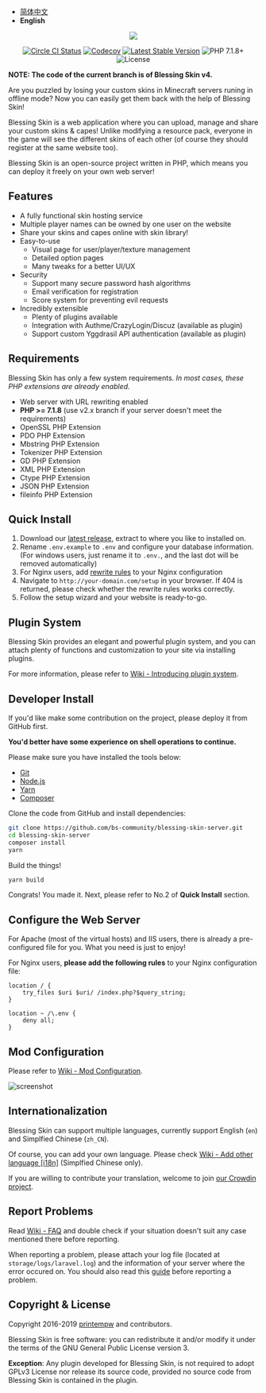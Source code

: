 - [简体中文](./README.md)
- <b>English</b>

<p align="center"><img src="https://img.blessing.studio/images/2017/01/01/bs-logo.png"></p>

<p align="center">
<a href="https://circleci.com/gh/bs-community/blessing-skin-server/tree/v4"><img src="https://flat.badgen.net/circleci/github/bs-community/blessing-skin-server/v4" alt="Circle CI Status"></a>
<a href="https://codecov.io/gh/bs-community/blessing-skin-server/branch/v4"><img src="https://flat.badgen.net/codecov/c/github/bs-community/blessing-skin-server/v4" alt="Codecov" /></a>
<a href="https://github.com/bs-community/blessing-skin-server/releases"><img src="https://flat.badgen.net/github/release/bs-community/blessing-skin-server" alt="Latest Stable Version"></a>
<img src="https://flat.badgen.net/badge/PHP/7.1.8+/orange" alt="PHP 7.1.8+">
<img src="https://flat.badgen.net/github/license/bs-community/blessing-skin-server" alt="License">
</p>

**NOTE: The code of the current branch is of Blessing Skin v4.**

Are you puzzled by losing your custom skins in Minecraft servers runing in offline mode? Now you can easily get them back with the help of Blessing Skin!

Blessing Skin is a web application where you can upload, manage and share your custom skins & capes! Unlike modifying a resource pack, everyone in the game will see the different skins of each other (of course they should register at the same website too).

Blessing Skin is an open-source project written in PHP, which means you can deploy it freely on your own web server!

Features
-----------
- A fully functional skin hosting service
- Multiple player names can be owned by one user on the website
- Share your skins and capes online with skin library!
- Easy-to-use
    - Visual page for user/player/texture management
    - Detailed option pages
    - Many tweaks for a better UI/UX
- Security
    - Support many secure password hash algorithms
    - Email verification for registration
    - Score system for preventing evil requests
- Incredibly extensible
    - Plenty of plugins available
    - Integration with Authme/CrazyLogin/Discuz (available as plugin)
    - Support custom Yggdrasil API authentication (available as plugin)

Requirements
-----------
Blessing Skin has only a few system requirements. _In most cases, these PHP extensions are already enabled._

- Web server with URL rewriting enabled
- **PHP >= 7.1.8** (use v2.x branch if your server doesn't meet the requirements)
- OpenSSL PHP Extension
- PDO PHP Extension
- Mbstring PHP Extension
- Tokenizer PHP Extension
- GD PHP Extension
- XML PHP Extension
- Ctype PHP Extension
- JSON PHP Extension
- fileinfo PHP Extension

Quick Install
-----------
1. Download our [latest release](https://github.com/bs-community/blessing-skin-server/releases), extract to where you like to installed on.
2. Rename `.env.example` to `.env` and configure your database information. (For windows users, just rename it to `.env.`, and the last dot will be removed automatically)
3. For Nginx users, add [rewrite rules](#configure-the-web-server) to your Nginx configuration
4. Navigate to `http://your-domain.com/setup` in your browser. If 404 is returned, please check whether the rewrite rules works correctly.
5. Follow the setup wizard and your website is ready-to-go.

Plugin System
------------

Blessing Skin provides an elegant and powerful plugin system, and you can attach plenty of functions and customization to your site via installing plugins.

For more information, please refer to [Wiki - Introducing plugin system](https://github.com/bs-community/blessing-skin-server/wiki/%E6%8F%92%E4%BB%B6%E7%B3%BB%E7%BB%9F%E4%BB%8B%E7%BB%8D).

Developer Install
------------
If you'd like make some contribution on the project, please deploy it from GitHub first.

**You'd better have some experience on shell operations to continue.**

Please make sure you have installed the tools below:

- [Git](https://git-scm.org)
- [Node.js](https://nodejs.org)
- [Yarn](https://yarnpkg.com)
- [Composer](https://getcomposer.org)

Clone the code from GitHub and install dependencies:

```bash
git clone https://github.com/bs-community/blessing-skin-server.git
cd blessing-skin-server
composer install
yarn
```

Build the things!

```bash
yarn build
```

Congrats! You made it. Next, please refer to No.2 of **Quick Install** section.

Configure the Web Server
------------
For Apache (most of the virtual hosts) and IIS users, there is already a pre-configured file for you. What you need is just to enjoy!

For Nginx users, **please add the following rules** to your Nginx configuration file:

```
location / {
    try_files $uri $uri/ /index.php?$query_string;
}

location ~ /\.env {
    deny all;
}
```

Mod Configuration
------------
Please refer to [Wiki - Mod Configuration](https://github.com/bs-community/blessing-skin-server/wiki/%E5%A6%82%E4%BD%95%E9%85%8D%E7%BD%AE%E7%9A%AE%E8%82%A4-Mod).

![screenshot](https://img.blessing.studio/images/2017/07/29/2017-06-16_15.54.16.png)

Internationalization
------------
Blessing Skin can support multiple languages, currently support English (`en`) and Simplfied Chinese (`zh_CN`).

Of course, you can add your own language. Please check [Wiki - Add other language [i18n]](https://github.com/bs-community/blessing-skin-server/wiki/%E6%B7%BB%E5%8A%A0%E5%85%B6%E4%BB%96%E8%AF%AD%E8%A8%80-%5Bi18n%5D) (Simplfied Chinese only).

If you are willing to contribute your translation, welcome to join [our Crowdin project](https://crowdin.com/project/bs-i18n).

Report Problems
------------
Read [Wiki - FAQ](https://github.com/bs-community/blessing-skin-server/wiki/FAQ) and double check if your situation doesn't suit any case mentioned there before reporting.

When reporting a problem, please attach your log file (located at `storage/logs/laravel.log`) and the information of your server where the error occured on. You should also read this [guide](https://github.com/bs-community/blessing-skin-server/wiki/%E6%8A%A5%E5%91%8A%E9%97%AE%E9%A2%98%E7%9A%84%E6%AD%A3%E7%A1%AE%E5%A7%BF%E5%8A%BF) before reporting a problem.

Copyright & License
------------
Copyright 2016-2019 [printempw](https://blessing.studio/) and contributors.

Blessing Skin is free software: you can redistribute it and/or modify it under the terms of the GNU General Public License version 3.

**Exception**: Any plugin developed for Blessing Skin, is not required to adopt GPLv3 License nor release its source code, provided no source code from Blessing Skin is contained in the plugin.

